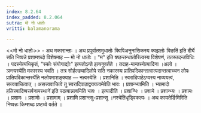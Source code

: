 ```yaml
---
index: 8.2.64
index_padded: 8.2.064
sutra: मो नो धातोः
vritti: balamanorama

---
```

<<मो नो धातोः>> - अथ मकारान्ताः । अथ प्रपूर्वात्शमुधातोः क्विपिअनुनासिकस्य क्वझलोः क्ङिति॑ इति दीर्घे सति निष्पन्ने प्रशाम्शब्दो विशेषमाह — मो नो धातोः । "म" इति षष्ठन्तन्धातो॑रित्यस्य विशेषणं, ततस्तदन्तविधिः । पदस्येत्यधिकृतं, "स्कोः संयोगाद्योः" इत्यतोऽन्ते इत्यनुवर्तते । तदाह-मान्तस्येत्यादिना ।अलो ।ञन्त्यस्ये॑ति मकारस्य भवति । तत्र सोर्हल्ङ्यादिलोपे सति नकारस्य प्रातिपदिकान्तत्वात्पदान्तत्वाच्चन लोपः प्रातिपदिकान्तस्ये॑ति नलोपमाशङ्क्याह — नत्वस्येति । प्रशानिति । स्वरादिपाठेऽप्यस्य नाव्ययत्वं, सत्त्ववाचित्वात् । असत्त्ववाचित्वे तु स्वरादिपाठाद्वययत्वमेवेति भावः । प्रशान्भ्यामिति । भ्यामादो हलिस्वादिष्वसर्वनामस्थाने॑ इति पदत्वान्नत्वमिति भावः । इत्यादीति । प्रशान्भिः । प्रशामे । प्रशान्भ्यः । प्रशामः । प्रशामः । प्रशामोः । प्रशामाम् । प्रशामि प्रशान्त्सु-प्रशान्सु ।नश्चेति॑धृड्विकल्पः । अथ कायतेर्ङिमिरिति निष्पन्नः किम्शब्दः प्रष्टव्ये वर्तते ।